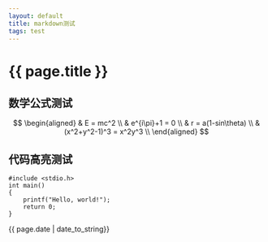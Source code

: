 ```yaml
---
layout: default
title: markdown测试
tags: test
---
```


# {{ page.title }}

## 数学公式测试

$$
\begin{aligned}
&  E = mc^2 \\
&  e^{i\pi}+1 = 0 \\
&  r = a(1-sin\theta) \\
&  (x^2+y^2-1)^3 = x^2y^3 \\
\end{aligned}
$$

## 代码高亮测试

    #include <stdio.h>
    int main()
    {
    	printf("Hello, world!");
    	return 0;
    }


{{ page.date | date_to_string}}

